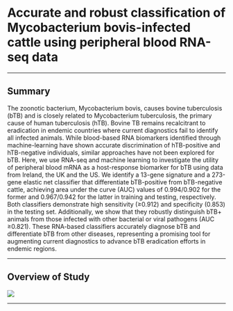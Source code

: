 # Accurate and robust classification of Mycobacterium bovis-infected cattle using peripheral blood RNA-seq data

---

## Summary
The zoonotic bacterium, Mycobacterium bovis, causes bovine tuberculosis (bTB) and is closely related to Mycobacterium tuberculosis, the primary cause of human tuberculosis (hTB). Bovine TB remains recalcitrant to eradication in endemic countries where current diagnostics fail to identify all infected animals. While blood-based RNA biomarkers identified through machine-learning have shown accurate discrimination of hTB-positive and hTB-negative individuals, similar approaches have not been explored for bTB. Here, we use RNA-seq and machine learning to investigate the utility of peripheral blood mRNA as a host-response biomarker for bTB using data from Ireland, the UK and the US. We identify a 13-gene signature and a 273-gene elastic net classifier that differentiate bTB-positive from bTB-negative cattle, achieving area under the curve (AUC) values of 0.994/0.902 for the former and 0.967/0.942 for the latter in training and testing, respectively. Both classifiers demonstrate high sensitivity (≥0.912) and specificity (0.853) in the testing set. Additionally, we show that they robustly distinguish bTB+ animals from those infected with other bacterial or viral pathogens (AUC ≥0.821).  These RNA-based classifiers accurately diagnose bTB and differentiate bTB from other diseases, representing a promising tool for augmenting current diagnostics to advance bTB eradication efforts in endemic regions.

---

## Overview of Study

<img src="https://www.dropbox.com/scl/fi/xys1ftxh5h3isoca0652i/Figure_01.png?rlkey=h6so0bey20bgtbyc3atkpo9s8&st=8e25rxl5&dl=0">

---

